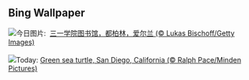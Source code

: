 ## Bing Wallpaper
![](https://www.bing.com/th?id=OHR.TrinityDublin_ZH-CN7902993255_UHD.jpg&w=1000)今日图片: &nbsp;[三一学院图书馆，都柏林，爱尔兰 (© Lukas Bischoff/Getty Images)](https://www.bing.com/th?id=OHR.TrinityDublin_ZH-CN7902993255_UHD.jpg)
<br><br/>
![](https://www.bing.com/th?id=OHR.EarthDayTurtle_EN-US4769423754_UHD.jpg&w=1000)Today: [Green sea turtle, San Diego, California (© Ralph Pace/Minden Pictures)](https://www.bing.com/th?id=OHR.EarthDayTurtle_EN-US4769423754_UHD.jpg)
<br><br/>
